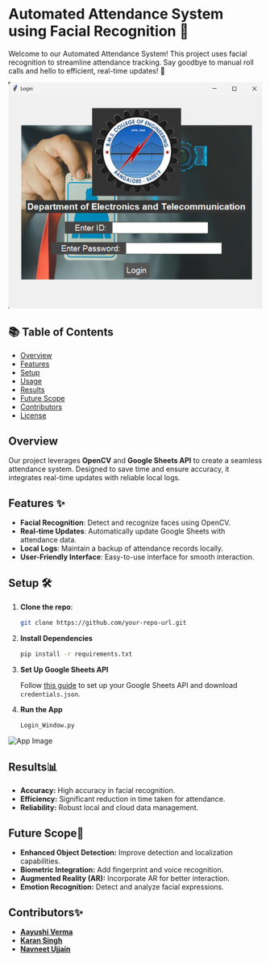 # Automated Attendance System using Facial Recognition 📸

Welcome to our Automated Attendance System! This project uses facial recognition to streamline attendance tracking. Say goodbye to manual roll calls and hello to efficient, real-time updates! 🚀

![Banner Image](Login.png)

## 📚 Table of Contents
- [Overview](#overview)
- [Features](#features)
- [Setup](#setup)
- [Usage](#usage)
- [Results](#results)
- [Future Scope](#future-scope)
- [Contributors](#contributors)
- [License](#license)

## Overview

Our project leverages **OpenCV** and **Google Sheets API** to create a seamless attendance system. Designed to save time and ensure accuracy, it integrates real-time updates with reliable local logs.

## Features ✨
- **Facial Recognition**: Detect and recognize faces using OpenCV.
- **Real-time Updates**: Automatically update Google Sheets with attendance data.
- **Local Logs**: Maintain a backup of attendance records locally.
- **User-Friendly Interface**: Easy-to-use interface for smooth interaction.

## Setup 🛠️

1. **Clone the repo**:
   ```bash
   git clone https://github.com/your-repo-url.git

2. **Install Dependencies**

   ```bash
   pip install -r requirements.txt

3. **Set Up Google Sheets API**

   Follow [this guide](https://developers.google.com/sheets/api/quickstart/python) to set up your Google Sheets API and download `credentials.json`.

4. **Run the App**

   ```bash
   Login_Window.py


![App Image](Interface.png)
## Results📊

- **Accuracy:** High accuracy in facial recognition.
- **Efficiency:** Significant reduction in time taken for attendance.
- **Reliability:** Robust local and cloud data management.

## Future Scope🚀

- **Enhanced Object Detection:** Improve detection and localization capabilities.
- **Biometric Integration:** Add fingerprint and voice recognition.
- **Augmented Reality (AR):** Incorporate AR for better interaction.
- **Emotion Recognition:** Detect and analyze facial expressions.

## Contributors✨

- **[Aayushi Verma](https://www.linkedin.com/in/aayushi-verma-151838240/)**
- **[Karan Singh](https://www.linkedin.com/in/karansingh0312/)**
- **[Navneet Ujjain](https://www.linkedin.com/in/navneetujjain/)**



